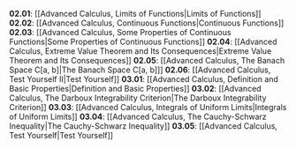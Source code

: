 **02.01**: [[Advanced Calculus, Limits of Functions|Limits of Functions]]
**02.02**: [[Advanced Calculus, Continuous Functions|Continuous Functions]]
**02.03**: [[Advanced Calculus, Some Properties of Continuous Functions|Some Properties of Continuous Functions]]
**02.04**: [[Advanced Calculus, Extreme Value Theorem and Its Consequences|Extreme Value Theorem and Its Consequences]]
**02.05**: [[Advanced Calculus, The Banach Space C[a, b]|The Banach Space C[a, b]]] 
**02.06**: [[Advanced Calculus, Test Yourself II|Test Yourself]]
**03.01**: [[Advanced Calculus, Definition and Basic Properties|Definition and Basic Properties]]
**03.02**: [[Advanced Calculus, The Darboux Integrability Criterion|The Darboux Integrability Criterion]]
**03.03**: [[Advanced Calculus, Integrals of Uniform Limits|Integrals of Uniform Limits]]
**03.04**: [[Advanced Calculus, The Cauchy-Schwarz Inequality|The Cauchy-Schwarz Inequality]]
**03.05**: [[Advanced Calculus, Test Yourself|Test Yourself]]
